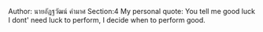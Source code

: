 Author: นายอัฏฐวัฒน์ คำมาศ Section:4 My personal quote: You tell me good luck I dont' need luck to perform, I decide when to perform good.
